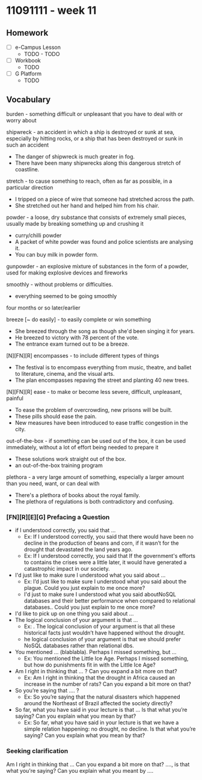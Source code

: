 # 11091111 - week 11
## Homework
- [ ] e-Campus Lesson
	- TODO	- TODO
- [ ] Workbook
	-  TODO
- [ ] G Platform
	- TODO

## Vocabulary

burden - something difficult or unpleasant that you have to deal with or worry about

shipwreck - an accident in which a ship is destroyed or sunk at sea, especially by hitting rocks, or a ship that has been destroyed or sunk in such an accident
- The danger of shipwreck is much greater in fog.
- There have been many shipwrecks along this dangerous stretch of coastline.

stretch - to cause something to reach, often as far as possible, in a particular direction
- I tripped on a piece of wire that someone had stretched across the path.
- She stretched out her hand and helped him from his chair.

powder - a loose, dry substance that consists of extremely small pieces, usually made by breaking something up and crushing it
- curry/chilli powder
- A packet of white powder was found and police scientists are analysing it.
- You can buy milk in powder form.

gunpowder - an explosive mixture of substances in the form of a powder, used for making explosive devices and fireworks

smoothly - without problems or difficulties.
- everything seemed to be going smoothly

four months or so later/earlier

breeze [~ do easily] - to easily complete or win something
- She breezed through the song as though she'd been singing it for years.
- He breezed to victory with 78 percent of the vote.
- The entrance exam turned out to be a breeze.

[N][FN][R] encompasses - to include different types of things
- The festival is to encompass everything from music, theatre, and ballet to literature, cinema, and the visual arts.
- The plan encompasses repaving the street and planting 40 new trees.
  
[N][FN][R] ease - to make or become less severe, difficult, unpleasant, painful
- To ease the problem of overcrowding, new prisons will be built.
- These pills should ease the pain.  
- New measures have been introduced to ease traffic congestion in the city.
  
out-of-the-box - if something can be used out of the box, it can be used immediately, without a lot of effort being needed to prepare it
- These solutions work straight out of the box.
- an out-of-the-box training program
  
plethora - a very large amount of something, especially a larger amount than you need, want, or can deal with
- There's a plethora of books about the royal family.
- The plethora of regulations is both contradictory and confusing.

### [FN][R][E][G] Prefacing a Question 
- if I understood correctly, you said that ...
	- Ex: If I understood correctly, you said that there would have been no decline in the production of beans and corn, if it wasn’t for the drought that devastated the land years ago.
	- Ex: If I understood correctly, you said that If the government's efforts to contains the crises were a little later, it would have generated a catastrophic impact in our society.
- I'd just like to make sure I understood what you said about ...
	- Ex: I’d just like to make sure I understood what you said about the plague. Could you just explain to me once more?
	- I'd just to make sure I understood what you said aboutNoSQL databases and their better performance when compared to relational databases.. Could you just explain to me once more?
- I'd like to pick up on one thing you said about ...
- The logical conclusion of your argument is that ...
	- Ex: . The logical conclusion of your argument is that all these historical facts just wouldn’t have happened without the drought.
	- he logical conclusion of your argument is that we should prefer NoSQL databases rather than relational dbs.
- You mentioned ... (blablabla). Perhaps I missed something, but ...
	- Ex:  You mentioned the Little Ice Age. Perhaps I missed something, but how do punishments fit in with the Little Ice Age? 
- Am I right in thinking that ... ? Can you expand a bit more on that?
	- Ex: Am I right in thinking that the drought in Africa caused an increase in the number of rats? Can you expand a bit more on that? 
- So you’re saying that .... ?
	- Ex: So you’re saying that the natural disasters which happened around the Northeast of Brazil affected the society directly?
-  So far, what you have said in your lecture is that ... Is that what you’re saying? Can you explain what you mean by that? 
	- Ex: So far, what you have said in your lecture is that we have a simple relation happening: no drought, no decline. Is that what you’re saying? Can you explain what you mean by that? 
 
### Seeking clarification
Am I right in thinking that ...
Can you expand a bit more on that?
...., is that what you're saying?
Can you explain what you meant by ....

